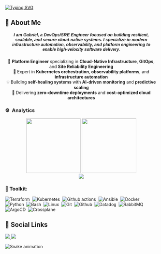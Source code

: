 [![Typing SVG](https://readme-typing-svg.demolab.com?font=Fira+Code&weight=700&size=24&pause=1000&random=false&width=435&lines=Welcome+to+my+profile)](https://git.io/typing-svg)

## 🚀 About Me
<h5 align="center"><font face="Arial">
I am Gabriel, a DevOps/SRE Engineer focused on building resilient, scalable, and secure cloud-native systems. I specialize in modern infrastructure automation, observability, and platform engineering to enable high-velocity software delivery.

</strong></font></h5>

<div align="center">
  
  🚀 **Platform Engineer** specializing in **Cloud-Native Infrastructure**, **GitOps**, and **Site Reliability Engineering**  
  🎯 Expert in **Kubernetes orchestration**, **observability platforms**, and **infrastructure automation**  
  💡 Building **self-healing systems** with **AI-driven monitoring** and **predictive scaling**  
  🌟 Delivering **zero-downtime deployments** and **cost-optimized cloud architectures**  

</div>

### ⚙️ &nbsp;Analytics
<div align="center">
  
  <img height="180em" src="https://github-readme-stats-sigma-five.vercel.app/api?username=Alves0611&show_icons=true&theme=tokyonight&count_private=true&hide_border=true&bg_color=0D1117&title_color=00D4FF&icon_color=00D4FF&text_color=FFFFFF"/>
  <img height="180em" src="https://github-readme-stats-sigma-five.vercel.app/api/top-langs/?username=Alves0611&layout=compact&langs_count=8&theme=tokyonight&hide_border=true&bg_color=0D1117&title_color=00D4FF&text_color=FFFFFF"/>
  
</div>

<div align="center">
  
  <img src="https://github-readme-streak-stats.herokuapp.com/?user=Alves0611&theme=tokyonight&hide_border=true&background=0D1117&stroke=00D4FF&ring=00D4FF&fire=00D4FF&currStreakNum=FFFFFF&sideNums=FFFFFF&currStreakLabel=FFFFFF&sideLabels=FFFFFF&dates=FFFFFF" />
  
</div>

### 🧰 Toolkit:
  ![Terraform](https://img.shields.io/badge/-Terraform-010101?style=for-the-badge&logo=terraform&Color=black)&nbsp;
  ![Kubernetes](https://img.shields.io/badge/-kubernetes-010101?style=for-the-badge&logo=kubernetes&Color=black)&nbsp;
  ![Github actions](https://img.shields.io/badge/-github%20actions-010101?style=for-the-badge&logo=githubactions&Color=black)&nbsp;
  ![Ansible](https://img.shields.io/badge/-ansible-010101?style=for-the-badge&logo=ansible&Color=black)&nbsp;
  ![Docker](https://img.shields.io/badge/-Docker-010101?style=for-the-badge&logo=docker&Color=black)&nbsp;
  ![Python](https://img.shields.io/badge/-Python-010101?style=for-the-badge&logo=python&Color=black)&nbsp;
  ![Bash](https://img.shields.io/badge/-Bash-010101?style=for-the-badge&logo=gnu-bash&Color=black)&nbsp;
  ![Linux](https://img.shields.io/badge/-linux-010101?style=for-the-badge&logo=linux&Color=black)&nbsp;
  ![Git](https://img.shields.io/badge/-git-010101?style=for-the-badge&logo=git&Color=black)&nbsp;
  ![Github](https://img.shields.io/badge/-github-010101?style=for-the-badge&logo=github&Color=black)&nbsp;
  ![Datadog](https://img.shields.io/badge/-Datadog-010101?style=for-the-badge&logo=datadog&Color=black)&nbsp;
  ![RabbitMQ](https://img.shields.io/badge/-RabbitMQ-010101?style=for-the-badge&logo=rabbitmq&Color=black)&nbsp;
  ![ArgoCD](https://img.shields.io/badge/-ArgoCD-010101?style=for-the-badge&logo=argo&Color=black)&nbsp;
  ![Crossplane](https://img.shields.io/badge/-Crossplane-010101?style=for-the-badge&logo=crossplane&Color=black)&nbsp;
  

## 🔗 Social Links
  <div> 
  <a href="https://www.linkedin.com/in/gabrielalvesss/" target="_blank">
    <img src="https://img.shields.io/badge/-LinkedIn-%230077B5?style=for-the-badge&logo=linkedin&logoColor=white" target="_blank" />
  </a> 

  <a href="https://web.whatsapp.com/send?l=en&phone=+55 11956949234" target="_blank">
    <img src="https://img.shields.io/badge/WhatsApp-25D366?style=for-the-badge&logo=whatsapp&logoColor=white" target="_blank" />
  </a>
</div>


![Snake animation](https://github.com/LuigiGF/LuigiGF/blob/output/github-contribution-grid-snake.svg)

